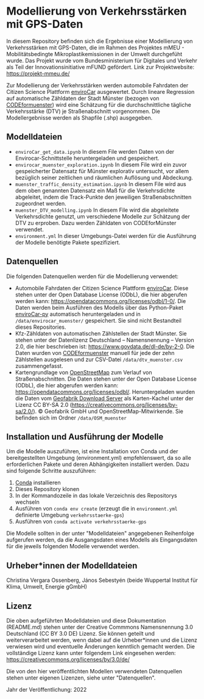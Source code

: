 # Modellierung von Verkehrsstärken mit GPS-Daten
In diesem Repository befinden sich die Ergebnisse einer Modellierung von Verkehrsstärken mit GPS-Daten, die im Rahmen des Projektes mMEU - Mobilitätsbedingte Mikroplastikemissionen in der Umwelt durchgefüht wurde. Das Projekt wurde vom Bundesministerium für Digitales und Verkehr als Teil der Innovationsinitiative mFUND gefördert. Link zur Projektwebsite: https://projekt-mmeu.de/

Zur Modellierung der Verkehrsstärken werden automobile Fahrdaten der Citizen Science Plattform [enviroCar](https://envirocar.org/?lng=de) ausgewertet. Durch lineare Regression auf automatische Zähldaten der Stadt Münster (bezogen von [CODEformuenster](https://traffics.codeformuenster.org/)) wird eine Schätzung für die durchschnittliche tägliche Verkehrsstärke (DTV) je Straßenabschnitt vorgenommen. Die Modellergebnisse werden als Shapfile (.shp) ausgegeben.

## Modelldateien
* `enviroCar_get_data.ipynb`
In diesem File werden Daten von der Envirocar-Schnittstelle heruntergeladen und gespeichert.
* `envirocar_muenster_exploration.ipynb`
In diesem File wird ein zuvor gespeicherter Datensatz für Münster explorativ untersucht, vor allem bezüglich seiner zeitlichen und räumlichen Auflösung und Abdeckung.
* `muenster_traffic_density_estimation.ipynb`
 In diesem File wird aus dem oben genannten Datensatz ein Maß für die Verkehrsdichte abgeleitet, indem die Track-Punkte den jeweiligen Straßenabschnitten zugeordnet werden.
* `muenster_DTV_modelling.ipynb`
In diesem File wird die abgeleitete Verkehrsdichte genutzt, um verschiedene Modelle zur Schätzung der DTV zu erproben. Dazu werden Zähldaten von CODEforMünster verwendet.
* `environment.yml`
In dieser Umgebungs-Datei werden für die Ausführung der Modelle benötigte Pakete spezifiziert.

## Datenquellen
Die folgenden Datenquellen werden für die Modellierung verwendet:
* Automobile Fahrdaten der Citizen Science Plattform [enviroCar](https://envirocar.org/?lng=de). Diese stehen unter der Open Database License (ODbL), die hier abgerufen werden kann: https://opendatacommons.org/licenses/odbl/1-0/. Die Daten werden beim Ausführen des Modells über das Python-Paket [enviroCar-py](https://github.com/enviroCar/envirocar-py) automatisch heruntergeladen und in `/data/envirocar_muenster/` gespeichert. Sie sind nicht Bestandteil dieses Repositories.
* Kfz-Zähldaten von automatischen Zählstellen der Stadt Münster. Sie stehen unter der Datenlizenz Deutschland – Namensnennung – Version 2.0, die hier beschrieben ist: https://www.govdata.de/dl-de/by-2-0. Die Daten wurden von [CODEformuenster](https://traffics.codeformuenster.org/) manuell für jede der zehn Zählstellen ausgelesen und zur CSV-Datei `/data/dtv_muenster.csv` zusammengefasst.
* Kartengrundlage von [OpenStreetMap](https://www.openstreetmap.org/) zum Verlauf von Straßenabschnitten. Die Daten stehen unter der Open Database License (ODbL), die hier abgerufen werden kann: https://opendatacommons.org/licenses/odbl/. Heruntergeladen wurden die Daten vom [Geofabrik Download Server](https://download.geofabrik.de/europe/germany/nordrhein-westfalen/muenster-regbez.html) als Karten-Kachel unter der Lizenz CC BY-SA 2.0 (https://creativecommons.org/licenses/by-sa/2.0/). © Geofabrik GmbH und OpenStreetMap-Mitwirkende. Sie befinden sich im Ordner `/data/OSM_muenster`

## Installation und Ausführung der Modelle
Um die Modelle auszuführen, ist eine Installation von Conda und der bereitgestellten Umgebung (environment.yml) empfehlenswert, da so alle erforderlichen Pakete und deren Abhängigkeiten installiert werden. Dazu sind folgende Schritte auszuführen:
1. [Conda](https://docs.conda.io/en/latest/) installieren
2. Dieses Repository klonen
3. In der Kommandozeile in das lokale Verzeichnis des Repositorys wechseln
4. Ausführen von `conda env create` (erzeugt die in `environment.yml` definierte Umgebung `verkehrsstaerke-gps`)
5. Ausführen von `conda activate verkehrsstaerke-gps`

Die Modelle sollten in der unter "Modelldateien" angegebenen Reihenfolge aufgerufen werden, da die Ausgangsdaten eines Modells als Eingangsdaten für die jeweils folgenden Modelle verwendet werden.

## Urheber*innen der Modelldateien
Christina Vergara Ossenberg, János Sebestyén (beide Wuppertal Institut für Klima, Umwelt, Energie gGmbH)

## Lizenz
Die oben aufgeführten Modelldateien und diese Dokumentation (README.md) stehen unter der Creative Commmons Namensnennung 3.0 Deutschland (CC BY 3.0 DE) Lizenz. Sie können geteilt und weiterverarbeitet werden, wenn dabei auf die Urheber*innen und die Lizenz verwiesen wird und eventuelle Änderungen kenntlich gemacht werden. Die vollständige Lizenz kann unter folgendem Link eingesehen werden: https://creativecommons.org/licenses/by/3.0/de/

Die von den hier veröffentlichten Modellen verwendeten Datenquellen stehen unter eigenen Lizenzen, siehe unter "Datenquellen".

Jahr der Veröffentlichung: 2022
